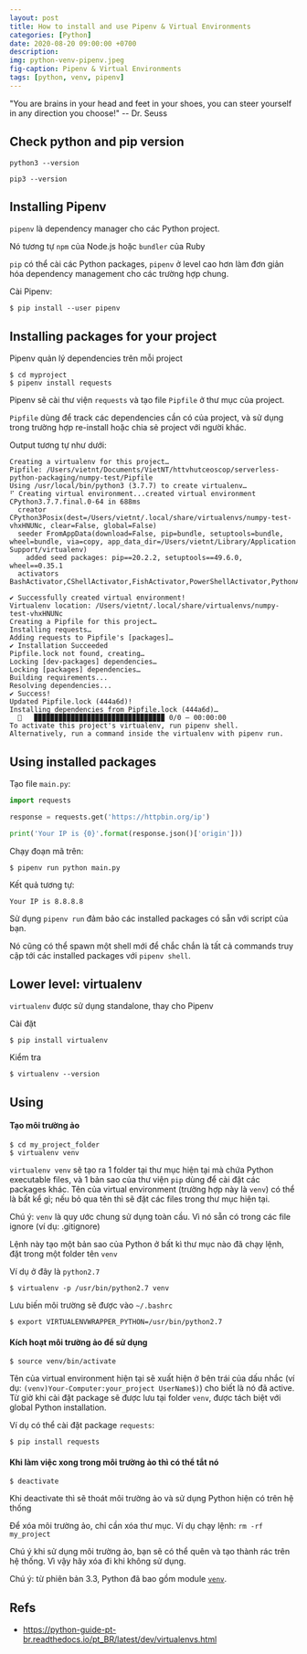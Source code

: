 ```yaml
---
layout: post
title: How to install and use Pipenv & Virtual Environments
categories: [Python]
date: 2020-08-20 09:00:00 +0700
description: 
img: python-venv-pipenv.jpeg
fig-caption: Pipenv & Virtual Environments
tags: [python, venv, pipenv]
---
```


"You are brains in your head and feet in your shoes,
you can steer yourself in any direction you choose!"
                                        -- Dr. Seuss

## Check python and pip version
```
python3 --version
```

```
pip3 --version
```

## Installing Pipenv

`pipenv` là dependency manager cho các Python project.

Nó tương tự `npm` của Node.js hoặc `bundler` của Ruby

`pip` có thể cài các Python packages, `pipenv` ở level cao hơn làm đơn giản hóa dependency management cho các trường hợp chung.

Cài Pipenv:

```
$ pip install --user pipenv
```

## Installing packages for your project
Pipenv quản lý dependencies trên mỗi project

```
$ cd myproject
$ pipenv install requests
```

Pipenv sẽ cài thư viện `requests` và tạo file `Pipfile` ở thư mục của project.

`Pipfile` dùng để track các dependencies cần có của project, và sử dụng trong trường hợp re-install hoặc chia sẻ project với người khác.

Output tương tự như dưới:

```console
Creating a virtualenv for this project…
Pipfile: /Users/vietnt/Documents/VietNT/httvhutceoscop/serverless-python-packaging/numpy-test/Pipfile
Using /usr/local/bin/python3 (3.7.7) to create virtualenv…
⠋ Creating virtual environment...created virtual environment CPython3.7.7.final.0-64 in 688ms
  creator CPython3Posix(dest=/Users/vietnt/.local/share/virtualenvs/numpy-test-vhxHNUNc, clear=False, global=False)
  seeder FromAppData(download=False, pip=bundle, setuptools=bundle, wheel=bundle, via=copy, app_data_dir=/Users/vietnt/Library/Application Support/virtualenv)
    added seed packages: pip==20.2.2, setuptools==49.6.0, wheel==0.35.1
  activators BashActivator,CShellActivator,FishActivator,PowerShellActivator,PythonActivator,XonshActivator

✔ Successfully created virtual environment! 
Virtualenv location: /Users/vietnt/.local/share/virtualenvs/numpy-test-vhxHNUNc
Creating a Pipfile for this project…
Installing requests…
Adding requests to Pipfile's [packages]…
✔ Installation Succeeded 
Pipfile.lock not found, creating…
Locking [dev-packages] dependencies…
Locking [packages] dependencies…
Building requirements...
Resolving dependencies...
✔ Success! 
Updated Pipfile.lock (444a6d)!
Installing dependencies from Pipfile.lock (444a6d)…
  🐍   ▉▉▉▉▉▉▉▉▉▉▉▉▉▉▉▉▉▉▉▉▉▉▉▉▉▉▉▉▉▉▉▉ 0/0 — 00:00:00
To activate this project's virtualenv, run pipenv shell.
Alternatively, run a command inside the virtualenv with pipenv run.
```

## Using installed packages
Tạo file `main.py`:

```python
import requests

response = requests.get('https://httpbin.org/ip')

print('Your IP is {0}'.format(response.json()['origin']))
```

Chạy đoạn mã trên:

```
$ pipenv run python main.py
```

Kết quả tương tự:

```
Your IP is 8.8.8.8
```

Sử dụng `pipenv run` đảm bảo các installed packages có sẵn với script của bạn.

Nó cũng có thể spawn một shell mới để chắc chắn là tất cả commands truy cập tới các installed packages với `pipenv shell`.

## Lower level: virtualenv

`virtualenv` được sử dụng standalone, thay cho Pipenv

Cài đặt

```
$ pip install virtualenv
```

Kiểm tra

```
$ virtualenv --version
```

## Using
#### Tạo môi trường ảo

```
$ cd my_project_folder
$ virtualenv venv
```

`virtualenv venv` sẽ tạo ra 1 folder tại thư mục hiện tại mà chứa Python executable files, và 1 bản sao của thư viện `pip` dùng để cài đặt các packages khác. Tên của virtual environment (trường hợp này là `venv`) có thể là bất kể gì; nếu bỏ qua tên thì sẽ đặt các files trong thư mục hiện tại.

Chú ý: `venv` là quy ước chung sử dụng toàn cầu. Vì nó sẵn có trong các file ignore (ví dụ: .gitignore)

Lệnh này tạo một bản sao của Python ở bất kì thư mục nào đã chạy lệnh, đặt trong một folder tên `venv`

Ví dụ ở đây là `python2.7`

```
$ virtualenv -p /usr/bin/python2.7 venv
```

Lưu biến môi trường sẽ được vào `~/.bashrc`

```
$ export VIRTUALENVWRAPPER_PYTHON=/usr/bin/python2.7
```

#### Kích hoạt môi trường ảo để sử dụng

```
$ source venv/bin/activate
```

Tên của virtual environment hiện tại sẽ xuất hiện ở bên trái của dấu nhắc (ví dụ: `(venv)Your-Computer:your_project UserName$)`) cho biết là nó đã active. Từ giờ khi cài đặt package sẽ được lưu tại folder `venv`, được tách biệt với global Python installation.

Ví dụ có thể cài đặt package `requests`:

```
$ pip install requests
```

#### Khi làm việc xong trong môi trường ảo thì có thể tắt nó
```
$ deactivate
```

Khi deactivate thì sẽ thoát môi trường ảo và sử dụng Python hiện có trên hệ thống

Để xóa môi trường ảo, chỉ cần xóa thư mục. Ví dụ chạy lệnh: `rm -rf my_project`

Chú ý khi sử dụng môi trường ảo, bạn sẽ có thể quên và tạo thành rác trên hệ thống. Vì vậy hãy xóa đi khi không sử dụng.

Chú ý: từ phiên bản 3.3, Python đã bao gồm module <a href="https://docs.python.org/3/library/venv.html" target="_blank">`venv`</a>.

## Refs
- https://python-guide-pt-br.readthedocs.io/pt_BR/latest/dev/virtualenvs.html